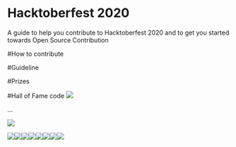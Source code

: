 # Hacktoberfest 2020
A guide to help you contribute to Hacktoberfest 2020 and to get you started towards Open Source Contribution

#How to contribute

#Guideline

#Prizes

#Hall of Fame code
[![](https://sourcerer.io/fame/$USER/$OWNER/$REPO/images/0)](https://sourcerer.io/fame/$USER/$OWNER/$REPO/links/0)

...


[![](https://sourcerer.io/fame/$USER/$OWNER/$REPO/images/7)](https://sourcerer.io/fame/$USER/$OWNER/$REPO/links/7)


[![](https://sourcerer.io/fame/jaydulera/CMPN-CODECELL/Hacktoberfest2020/images/0)](https://sourcerer.io/fame/jaydulera/CMPN-CODECELL/Hacktoberfest2020/links/0)[![](https://sourcerer.io/fame/jaydulera/CMPN-CODECELL/Hacktoberfest2020/images/1)](https://sourcerer.io/fame/jaydulera/CMPN-CODECELL/Hacktoberfest2020/links/1)[![](https://sourcerer.io/fame/jaydulera/CMPN-CODECELL/Hacktoberfest2020/images/2)](https://sourcerer.io/fame/jaydulera/CMPN-CODECELL/Hacktoberfest2020/links/2)[![](https://sourcerer.io/fame/jaydulera/CMPN-CODECELL/Hacktoberfest2020/images/3)](https://sourcerer.io/fame/jaydulera/CMPN-CODECELL/Hacktoberfest2020/links/3)[![](https://sourcerer.io/fame/jaydulera/CMPN-CODECELL/Hacktoberfest2020/images/4)](https://sourcerer.io/fame/jaydulera/CMPN-CODECELL/Hacktoberfest2020/links/4)[![](https://sourcerer.io/fame/jaydulera/CMPN-CODECELL/Hacktoberfest2020/images/5)](https://sourcerer.io/fame/jaydulera/CMPN-CODECELL/Hacktoberfest2020/links/5)[![](https://sourcerer.io/fame/jaydulera/CMPN-CODECELL/Hacktoberfest2020/images/6)](https://sourcerer.io/fame/jaydulera/CMPN-CODECELL/Hacktoberfest2020/links/6)[![](https://sourcerer.io/fame/jaydulera/CMPN-CODECELL/Hacktoberfest2020/images/7)](https://sourcerer.io/fame/jaydulera/CMPN-CODECELL/Hacktoberfest2020/links/7)
